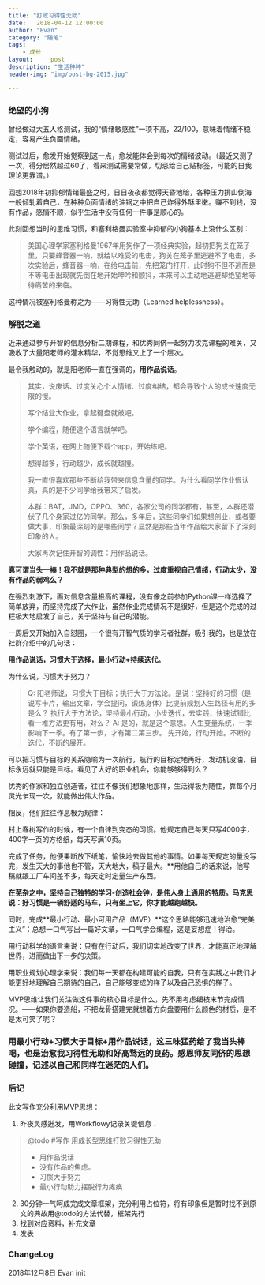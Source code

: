 ```yaml
---
title: "打败习得性无助"
date:   2018-04-12 12:00:00
author: "Evan"
category: "随笔"
tags:
    - 成长
layout:     post
description: "生活种种"
header-img: "img/post-bg-2015.jpg"

---
```





### 绝望的小狗

曾经做过大五人格测试，我的“情绪敏感性”一项不高，22/100，意味着情绪不稳定，容易产生负面情绪。

测试过后，愈发开始觉察到这一点，愈发能体会到每次的情绪波动。（最近又测了一次，得分居然超过60了，看来测试需要常做，切忌给自己贴标签，可能的自我理论更靠谱。）

回想2018年初抑郁情绪最盛之时，日日夜夜都觉得天昏地暗，各种压力排山倒海一般倾轧着自己，在种种负面情绪的油锅之中把自己炸得外酥里嫩。赚不到钱，没有作品，感情不顺，似乎生活中没有任何一件事是顺心的。

此刻回想当时的思维习惯，和塞利格曼实验室中抑郁的小狗基本上没什么区别：

> 美国心理学家塞利格曼1967年用狗作了一项经典实验，起初把狗关在笼子里，只要蜂音器一响，就给以难受的电击，狗关在笼子里逃避不了电击，多次实验后，蜂音器一响，在给电击前，先把笼门打开，此时狗不但不逃而是不等电击出现就先倒在地开始呻吟和颤抖，本来可以主动地逃避却绝望地等待痛苦的来临。

这种情况被塞利格曼称之为——习得性无助（Learned helplessness）。



### 解脱之道

近来通过参与开智的信息分析二期课程，和优秀同侪一起努力攻克课程的难关，又吸收了大量阳老师的灌水精华，不觉思维又上了一个层次。

最令我触动的，就是阳老师一直在强调的，**用作品说话**。

> 其实，说废话、过度关心个人情绪、过度纠结，都会导致个人的成长速度无限的慢。
>
> 写个结业大作业，拿起键盘就敲吧。
>
> 学个编程，随便逮个语言就学吧。
>
> 学个英语，在网上随便下载个app，开始练吧。
>
> 想得越多，行动越少，成长就越慢。
>
> 我一直很喜欢那些不断给我带来信息含量的同学。为什么看同学作业很认真，真的是不少同学给我带来了启发。
>
> 本群：BAT，JMD，OPPO、360，各家公司的同学都有，甚至，本群还潜伏了几个身家过亿的同学。那么，多年后，这些同学们如果想创业，或者要做大事，印象最深刻的是哪些同学？显然是那些当年作品给大家留下了深刻印象的人。
>
> 大家再次记住开智的调性：用作品说话。



**真可谓当头一棒！我不就是那种典型的想的多，过度重视自己情绪，行动太少，没有作品的弱鸡么？**

在强烈刺激下，面对信息含量极高的课程，没有像之前参加Python课一样选择了简单放弃，而坚持完成了大作业，虽然作业完成情况不是很好，但是这个完成的过程极大地启发了自己，关于坚持与自己的潜能。

一周后又开始加入自怼圈，一个很有开智气质的学习者社群，吸引我的，也是放在社群介绍中的几句话：

**用作品说话，习惯大于选择，最小行动+持续迭代。**

为什么说，习惯大于努力？

> Q: 阳老师说，习惯大于目标；执行大于方法论。是说：坚持好的习惯（是说写卡片，输出文章，学会提问，锻炼身体）比提前规划人生路径有用的多是么？ 执行大于方法论，坚持最小行动，小步迭代，去实践，快速试错比看一堆方法更有用，对么？
> A: 是的，就是这个意思。人生变量系统，一季影响下一季。有了第一步，才有第二第三步。
> 先开始，行动开始。不断的迭代，不断的展开。

可以把习惯与目标的关系隐喻为一次航行，航行的目标定地再好，发动机没油，目标永远就只能是目标。看见了大好的职业机会，你能够够得到么？

优秀的作家和独立创造者，往往不像我们想象地那样，生活得极为随性，靠每个月灵光乍现一次，就能做出伟大作品。

相反，他们往往作息极为规律：

村上春树写作的时候，有一个自律到变态的习惯。他规定自己每天只写4000字，400字一页的方格纸，每天写满10页。

完成了任务，他便果断放下纸笔，愉快地去做其他的事情。如果每天规定的量没写完，发生天大的事他也不管，天大地大，稿子最大。**用他自己的话来说，他写稿就跟工厂车间差不多，每天定时定量生产东西。

**在芜杂之中，坚持自己独特的学习-创造社会钟，是伟人身上通用的特质。马克思说：好习惯是一辆舒适的马车，只有坐上它，你才能越跑越快。**



同时，完成**最小行动、最小可用产品（MVP）**这个思路能够迅速地治愈“完美主义”：总想一口气写出一篇好文章，一口气学会编程，这是妄想症！得治。

用行动科学的语言来说：只有在行动后，我们切实地改变了世界，才能真正地理解世界，进而做出下一步的决策。

用职业规划心理学来说：我们每一天都在构建可能的自我，只有在实践之中我们才能更好地理解自己期待的自己，自己能够变成的样子以及自己恐惧的样子。

MVP思维让我们关注做这件事的核心目标是什么，先不用考虑细枝末节完成情况。——如果你要造船，不把龙骨搭建完就想着方向盘要用什么颜色的材质，是不是太可笑了呢？



### 用最小行动+习惯大于目标+用作品说话，这三味猛药给了我当头棒喝，也是治愈我习得性无助和好高骛远的良药。感恩师友同侪的思想碰撞，记述以自己和同样在迷茫的人们。



### 后记

此文写作充分利用MVP思想：

1. 昨夜灵感迸发，用Workflowy记录关键信息：

>@todo #写作 用成长型思维打败习得性无助
>
>* 用作品说话
>* 没有作品的焦虑。
>  *  习惯大于努力
>  * 最小行动助力摆脱行为瘫痪

2. 30分钟一气呵成完成文章框架，充分利用占位符，将有印象但是暂时找不到原文的典故用@todo的方法代替，框架先行
3. 找到对应资料，补充文章
4. 发表

### ChangeLog

2018年12月8日  Evan  init
